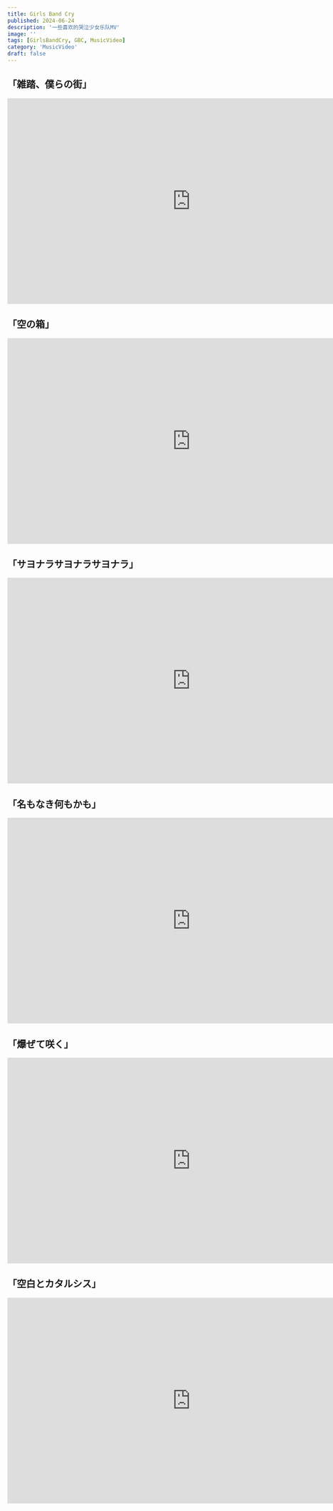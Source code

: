 ```yaml
---
title: Girls Band Cry
published: 2024-06-24
description: '一些喜欢的哭泣少女乐队MV'
image: ''
tags: [GirlsBandCry, GBC, MusicVideo]
category: 'MusicVideo'
draft: false 
---
```


## 「雑踏、僕らの街」

<iframe width="821" height="462" src="https://www.youtube.com/embed/YDLafQ-Rg-k" title="GIRLS BAND CRY - OPENING｜TOGENASHI TOGEARI &quot;Wrong World&quot;" frameborder="0" allow="accelerometer; autoplay; clipboard-write; encrypted-media; gyroscope; picture-in-picture; web-share" referrerpolicy="strict-origin-when-cross-origin" allowfullscreen></iframe>

## 「空の箱」

<iframe width="821" height="462" src="https://www.youtube.com/embed/pA-pzhQQFBA?list=PL0o9aWyhb7ocxwDBYhzukikXmlB7SwXgm" title="GIRLS BAND CRY - Inserted song from episode1 ”VOID&quot;" frameborder="0" allow="accelerometer; autoplay; clipboard-write; encrypted-media; gyroscope; picture-in-picture; web-share" referrerpolicy="strict-origin-when-cross-origin" allowfullscreen></iframe>

## 「サヨナラサヨナラサヨナラ」

<iframe width="821" height="462" src="https://www.youtube.com/embed/EuBGsmThfu0?list=PL0o9aWyhb7ocxwDBYhzukikXmlB7SwXgm" title="【Official Music Video】TOGENASHI TOGEARI &quot;Underneath&quot; /Anime &quot;GIRLS BAND CRY&quot;" frameborder="0" allow="accelerometer; autoplay; clipboard-write; encrypted-media; gyroscope; picture-in-picture; web-share" referrerpolicy="strict-origin-when-cross-origin" allowfullscreen></iframe>

## 「名もなき何もかも」

<iframe width="821" height="462" src="https://www.youtube.com/embed/dDwN4MgcIlU?list=PL0o9aWyhb7ocxwDBYhzukikXmlB7SwXgm" title="【Official Music Video】TOGENASHI TOGEARI &quot;Nameless Name&quot; /Anime &quot;GIRLS BAND CRY&quot;" frameborder="0" allow="accelerometer; autoplay; clipboard-write; encrypted-media; gyroscope; picture-in-picture; web-share" referrerpolicy="strict-origin-when-cross-origin" allowfullscreen></iframe>

## 「爆ぜて咲く」

<iframe width="821" height="462" src="https://www.youtube.com/embed/LU3f8ZGfd5g?list=PL0o9aWyhb7ocxwDBYhzukikXmlB7SwXgm" title="【Official Music Video】TOGENASHI TOGEARI &quot;Bleeding Hearts&quot; /Anime &quot;GIRLS BAND CRY&quot;" frameborder="0" allow="accelerometer; autoplay; clipboard-write; encrypted-media; gyroscope; picture-in-picture; web-share" referrerpolicy="strict-origin-when-cross-origin" allowfullscreen></iframe>

## 「空白とカタルシス」

<iframe width="821" height="462" src="https://www.youtube.com/embed/tr8psNtqYxg?list=PL0o9aWyhb7ocxwDBYhzukikXmlB7SwXgm" title="GIRLS BAND CRY - Inserted song from episode11 &quot;Emptiness and Catharsis&quot;" frameborder="0" allow="accelerometer; autoplay; clipboard-write; encrypted-media; gyroscope; picture-in-picture; web-share" referrerpolicy="strict-origin-when-cross-origin" allowfullscreen></iframe>
